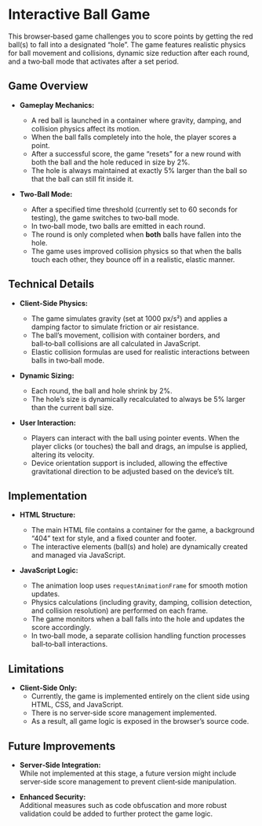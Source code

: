 # Interactive Ball Game

This browser‑based game challenges you to score points by getting the red ball(s) to fall into a designated “hole”. The game features realistic physics for ball movement and collisions, dynamic size reduction after each round, and a two‑ball mode that activates after a set period.

## Game Overview

- **Gameplay Mechanics:**  
  - A red ball is launched in a container where gravity, damping, and collision physics affect its motion.  
  - When the ball falls completely into the hole, the player scores a point.
  - After a successful score, the game “resets” for a new round with both the ball and the hole reduced in size by 2%.
  - The hole is always maintained at exactly 5% larger than the ball so that the ball can still fit inside it.

- **Two‑Ball Mode:**  
  - After a specified time threshold (currently set to 60 seconds for testing), the game switches to two‑ball mode.
  - In two‑ball mode, two balls are emitted in each round.
  - The round is only completed when **both** balls have fallen into the hole.
  - The game uses improved collision physics so that when the balls touch each other, they bounce off in a realistic, elastic manner.

## Technical Details

- **Client-Side Physics:**  
  - The game simulates gravity (set at 1000 px/s²) and applies a damping factor to simulate friction or air resistance.
  - The ball’s movement, collision with container borders, and ball‑to‑ball collisions are all calculated in JavaScript.
  - Elastic collision formulas are used for realistic interactions between balls in two‑ball mode.

- **Dynamic Sizing:**  
  - Each round, the ball and hole shrink by 2%.  
  - The hole’s size is dynamically recalculated to always be 5% larger than the current ball size.

- **User Interaction:**  
  - Players can interact with the ball using pointer events. When the player clicks (or touches) the ball and drags, an impulse is applied, altering its velocity.
  - Device orientation support is included, allowing the effective gravitational direction to be adjusted based on the device’s tilt.

## Implementation

- **HTML Structure:**  
  - The main HTML file contains a container for the game, a background “404” text for style, and a fixed counter and footer.
  - The interactive elements (ball(s) and hole) are dynamically created and managed via JavaScript.

- **JavaScript Logic:**  
  - The animation loop uses `requestAnimationFrame` for smooth motion updates.
  - Physics calculations (including gravity, damping, collision detection, and collision resolution) are performed on each frame.
  - The game monitors when a ball falls into the hole and updates the score accordingly.
  - In two‑ball mode, a separate collision handling function processes ball‑to‑ball interactions.

## Limitations

- **Client‑Side Only:**  
  - Currently, the game is implemented entirely on the client side using HTML, CSS, and JavaScript.  
  - There is no server‑side score management implemented.  
  - As a result, all game logic is exposed in the browser’s source code.

## Future Improvements

- **Server‑Side Integration:**  
  While not implemented at this stage, a future version might include server‑side score management to prevent client‑side manipulation.
  
- **Enhanced Security:**  
  Additional measures such as code obfuscation and more robust validation could be added to further protect the game logic.
